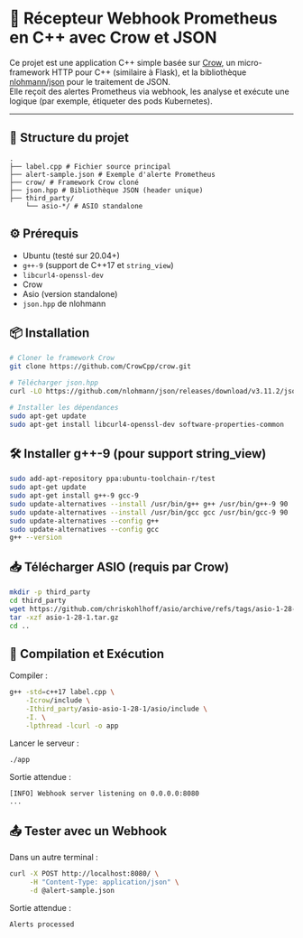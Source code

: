 # 🦅 Récepteur Webhook Prometheus en C++ avec Crow et JSON

Ce projet est une application C++ simple basée sur [Crow](https://github.com/CrowCpp/crow), un micro-framework HTTP pour C++ (similaire à Flask), et la bibliothèque [nlohmann/json](https://github.com/nlohmann/json) pour le traitement de JSON.  
Elle reçoit des alertes Prometheus via webhook, les analyse et exécute une logique (par exemple, étiqueter des pods Kubernetes).

---

## 📁 Structure du projet

```
.
├── label.cpp # Fichier source principal
├── alert-sample.json # Exemple d'alerte Prometheus
├── crow/ # Framework Crow cloné
├── json.hpp # Bibliothèque JSON (header unique)
├── third_party/
    └── asio-*/ # ASIO standalone
```

## ⚙️ Prérequis

- Ubuntu (testé sur 20.04+)
- `g++-9` (support de C++17 et `string_view`)
- `libcurl4-openssl-dev`
- Crow
- Asio (version standalone)
- `json.hpp` de nlohmann
  

## 📦 Installation

```bash
# Cloner le framework Crow
git clone https://github.com/CrowCpp/crow.git

# Télécharger json.hpp
curl -LO https://github.com/nlohmann/json/releases/download/v3.11.2/json.hpp

# Installer les dépendances
sudo apt-get update
sudo apt-get install libcurl4-openssl-dev software-properties-common
```

## 🛠️ Installer g++-9 (pour support string_view)

```bash
sudo add-apt-repository ppa:ubuntu-toolchain-r/test
sudo apt-get update
sudo apt-get install g++-9 gcc-9
sudo update-alternatives --install /usr/bin/g++ g++ /usr/bin/g++-9 90
sudo update-alternatives --install /usr/bin/gcc gcc /usr/bin/gcc-9 90
sudo update-alternatives --config g++
sudo update-alternatives --config gcc
g++ --version
```

## 📥 Télécharger ASIO (requis par Crow)

```bash
mkdir -p third_party
cd third_party
wget https://github.com/chriskohlhoff/asio/archive/refs/tags/asio-1-28-1.tar.gz
tar -xzf asio-1-28-1.tar.gz
cd ..
```

## 🧪 Compilation et Exécution

Compiler :

```bash
g++ -std=c++17 label.cpp \
    -Icrow/include \
    -Ithird_party/asio-asio-1-28-1/asio/include \
    -I. \
    -lpthread -lcurl -o app
```

Lancer le serveur :

```bash
./app
```

Sortie attendue :

```bash
[INFO] Webhook server listening on 0.0.0.0:8080
...
```

## 📤 Tester avec un Webhook

Dans un autre terminal :


```bash
curl -X POST http://localhost:8080/ \
     -H "Content-Type: application/json" \
     -d @alert-sample.json
```

Sortie attendue :

```bash
Alerts processed
```
